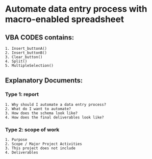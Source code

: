 # Automate data entry process with macro-enabled spreadsheet
## VBA CODES contains:
    1. Insert_buttonA() 
    2. Insert_buttonB() 
    3. Clear_button()
    4. Split()
    5. MultipleSelection()

## Explanatory Documents:
### Type 1: report

    1. Why should I automate a data entry process? 
    2. What do I want to automate? 
    3. How does the schema look like?
    4. How does the final deliverables look like? 

### Type 2: scope of work
    1. Purpose
    2. Scope / Major Project Activities
    3. This project does not include
    4. Deliverables


<!--
- Summary: Macro-enabled data entry form to simplify tracking process.
- Purpose: The goal of this project is to minimize the repetitive process of data entry and human errors associated with it. This project will streamline extraction of string values and pulling out hierarchical values using data entry form in macro-enabled Excel spreadsheet. The final deliverable will reduce at least 50% of the steps involved in the data entry process.
--->
